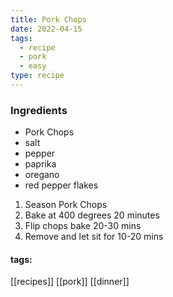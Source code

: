 ```yaml
---
title: Pork Chops
date: 2022-04-15
tags:
  - recipe
  - pork
  - easy
type: recipe
---
```


### Ingredients

- Pork Chops
- salt
- pepper
- paprika
- oregano
- red pepper flakes

1. Season Pork Chops
2. Bake at 400 degrees 20 minutes
3. Flip chops bake 20-30 mins
4. Remove and let sit for 10-20 mins

#### tags:

[[recipes]] [[pork]] [[dinner]]
